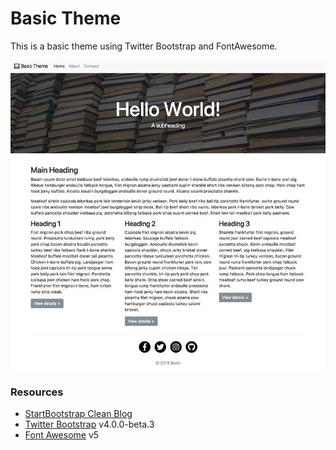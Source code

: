 # Basic Theme

This is a basic theme using Twitter Bootstrap and FontAwesome.

![Basic Theme](/img/basic-theme.jpg)

### Resources

* [StartBootstrap Clean Blog](https://github.com/BlackrockDigital/startbootstrap-clean-blog-jekyll)
* [Twitter Bootstrap](https://getbootstrap.com/) v4.0.0-beta.3
* [Font Awesome](https://fontawesome.com/get-started) v5